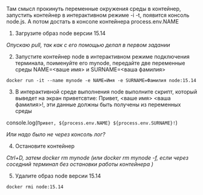 Там смысл прокинуть переменные окружения среды в контейнер,  запустить контейнер в интерактивном режиме -i -t, появится консоль node.js. А потом достать в консоле контейнера process.env.NAME


1) Загрузите образ node версии 15.14

*Опускаю pull, так как с его помощью делал в первом задании*

2) Запустите контейнер node в интерактивном режиме подключения терминала, поименуйте его mynode, передайте две переменные среды NAME=<ваше имя> и SURNAME=<ваша фамилия>

`
docker run -it --name mynode -e NAME=Имя -e SURNAME=Фамилия node:15.14
`

3) В интерактивной среде выполнения node выполните скрипт, который выведет на экран приветсвтие: Привет, <ваше имя> <ваша фамилия>!, эти данные должны быть получены из переменных среды


console.log(`Привет, ${process.env.NAME} ${process.env.SURNAME}!`)


*Или надо было не через консоль лог?*

4) Остановите контейнер

*Ctrl+D, затем docker rm mynode (или docker rm mynode -f, если через соседний терминал без остановки работы контейнера )*

5) Удалите образ node версии 15.14

`docker rmi node:15.14`
